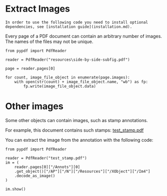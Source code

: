 # Extract Images

```{note}
In order to use the following code you need to install optional
dependencies, see [installation guide](installation.md).
```

Every page of a PDF document can contain an arbitrary number of images.
The names of the files may not be unique.

```{testcode}
from pypdf import PdfReader

reader = PdfReader("resources\side-by-side-subfig.pdf")

page = reader.pages[0]

for count, image_file_object in enumerate(page.images):
    with open(str(count) + image_file_object.name, "wb") as fp:
        fp.write(image_file_object.data)
```

# Other images

Some other objects can contain images, such as stamp annotations.

For example, this document contains such stamps:
[test_stamp.pdf](https://github.com/user-attachments/files/15751424/test_stamp.pdf)

You can extract the image from the annotation with the following code:

```{testcode}
from pypdf import PdfReader

reader = PdfReader("test_stamp.pdf")
im = (
    reader.pages[0]["/Annots"][0]
    .get_object()["/AP"]["/N"]["/Resources"]["/XObject"]["/Im4"]
    .decode_as_image()
)

im.show()
```
